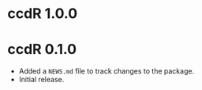 # ccdR 1.0.0

# ccdR 0.1.0

* Added a `NEWS.md` file to track changes to the package.
* Initial release.
